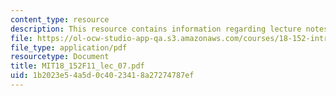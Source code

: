 ```yaml
---
content_type: resource
description: This resource contains information regarding lecture notes.
file: https://ol-ocw-studio-app-qa.s3.amazonaws.com/courses/18-152-introduction-to-partial-differential-equations-fall-2011/1b2023e54a5d0c4023418a27274787ef_MIT18_152F11_lec_07.pdf
file_type: application/pdf
resourcetype: Document
title: MIT18_152F11_lec_07.pdf
uid: 1b2023e5-4a5d-0c40-2341-8a27274787ef
---
```

